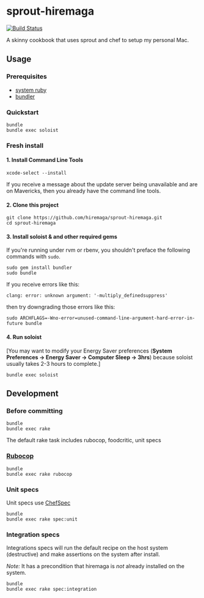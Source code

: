 # sprout-hiremaga

[![Build Status](https://travis-ci.org/pivotal-sprout/sprout-hiremaga.png?branch=master)](https://travis-ci.org/pivotal-sprout/sprout-hiremaga)

A skinny cookbook that uses sprout and chef to setup my personal Mac.

## Usage

### Prerequisites

- [system ruby](.ruby-version)
- [bundler](http://bundler.io/)

### Quickstart

```
bundle
bundle exec soloist
```

### Fresh install

#### 1. Install Command Line Tools

    xcode-select --install

If you receive a message about the update server being unavailable and are on Mavericks, then you already have the command line tools.

#### 2. Clone this project

    git clone https://github.com/hiremaga/sprout-hiremaga.git
    cd sprout-hiremaga

#### 3. Install soloist & and other required gems

If you're running under rvm or rbenv, you shouldn't preface the following commands with `sudo`.

    sudo gem install bundler
    sudo bundle

If you receive errors like this:

    clang: error: unknown argument: '-multiply_definedsuppress'

then try downgrading those errors like this:

    sudo ARCHFLAGS=-Wno-error=unused-command-line-argument-hard-error-in-future bundle

#### 4. Run soloist

[You may want to modify your Energy Saver preferences (**System Preferences &rarr; Energy Saver &rarr; Computer Sleep &rarr; 3hrs**) because soloist usually takes 2-3 hours to complete.]

    bundle exec soloist

## Development

### Before committing

```
bundle
bundle exec rake
```

The default rake task includes rubocop, foodcritic, unit specs

### [Rubocop](https://github.com/bbatsov/rubocop)

```
bundle
bundle exec rake rubocop
```

### Unit specs

Unit specs use [ChefSpec](https://github.com/sethvargo/chefspec/)

```
bundle
bundle exec rake spec:unit
```

### Integration specs

Integrations specs will run the default recipe on the host system (destructive) and make assertions on the system after
install.

*Note:* It has a precondition that hiremaga is _not_ already installed on the system.

```
bundle
bundle exec rake spec:integration
```

